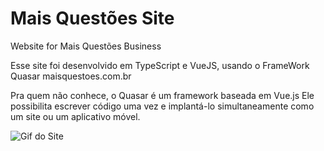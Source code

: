 # Mais Questões Site

Website for Mais Questões Business

Esse site foi desenvolvido em TypeScript e VueJS, usando o FrameWork Quasar
maisquestoes.com.br

Pra quem não conhece, o Quasar é um framework baseada em Vue.js
Ele possibilita escrever código uma vez e implantá-lo simultaneamente como um site ou um aplicativo móvel.

![Gif do Site](/src/assets/images/site.gif)
